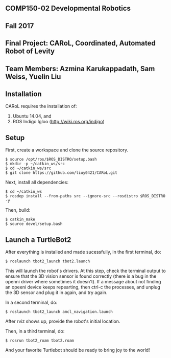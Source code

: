 ## COMP150-02 Developmental Robotics
## Fall 2017
## Final Project: CARoL, Coordinated, Automated Robot of Levity
## Team Members: Azmina Karukappadath, Sam Weiss, Yuelin Liu

## Installation
CARoL requires the installation of:
1) Ubuntu 14.04, and
2) ROS Indigo Igloo (http://wiki.ros.org/indigo)

## Setup
First, create a workspace and clone the source repository.

```
$ source /opt/ros/$ROS_DISTRO/setup.bash
$ mkdir -p ~/catkin_ws/src
$ cd ~/catkin_ws/src
$ git clone https://github.com/liuy0421/CARoL.git
```

Next, install all dependencies:
```
$ cd ~/catkin_ws
$ rosdep install --from-paths src --ignore-src --rosdistro $ROS_DISTRO -y
```

Then, build:
```
$ catkin_make
$ source devel/setup.bash
```

## Launch a TurtleBot2

After everything is installed and made sucessfully, in the first terminal, do:

```
$ roslaunch tbot2_launch tbot2.launch
```

This will launch the robot's drivers. At this step, check the terminal output to ensure that the 3D vision sensor is found correctly (there is a bug in the openni driver where sometimes it doesn't). If a message about not finding an opeeni device keeps repearting, then ctrl-c the processes, and unplug the 3D sensor and plug it in again, and try again. 

In a second terminal, do:


```
$ roslaunch tbot2_launch amcl_navigation.launch
```

After rviz shows up, provide the robot's initial location.

Then, in a third terminal, do:

```
$ rosrun tbot2_roam tbot2.roam
```

And your favorite Turtlebot should be ready to bring joy to the world!
